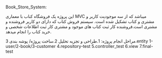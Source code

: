 Book_Store_System:

این پروژه یک فروشگاه کناب با معماری MVC میباشد که از سه موجودیت کاربر و مشتری و کتاب تشکیل شده است.
سیستم فروش کتاب که دارای دو کاربر فروشنده و مشتری است.فروشنده کار ثبت کتاب های موجود و مشتری کار ثبت اطلاعات شخصی و خرید کتاب را انجام میدهد.

مراحل انجام پروژه:
1.طراحی و تجزیه تحلیل
2.ساخت پروژه/ پوشه بندی
3.entity 1-user/2-book/3-customer
4.repository-test
5.controller_test
6.view
7.final-test




